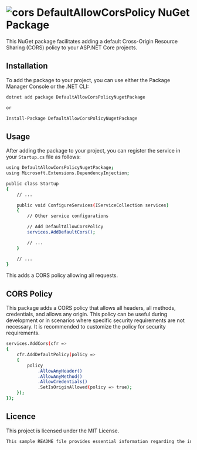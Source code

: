 # ![cors](https://github.com/mfurkanayhan/DefaultAllowCorsPolicyNugetPackage/assets/75537063/1649bf54-7721-4040-9c18-62719c7b0554) DefaultAllowCorsPolicy NuGet Package

This NuGet package facilitates adding a default Cross-Origin Resource Sharing (CORS) policy to your ASP.NET Core projects.

## Installation

To add the package to your project, you can use either the Package Manager Console or the .NET CLI:

```bash
dotnet add package DefaultAllowCorsPolicyNugetPackage

or

Install-Package DefaultAllowCorsPolicyNugetPackage

```


## Usage

After adding the package to your project, you can register the service in your `Startup.cs` file as follows:

```bash
using DefaultAllowCorsPolicyNugetPackage;
using Microsoft.Extensions.DependencyInjection;

public class Startup
{
    // ...

    public void ConfigureServices(IServiceCollection services)
    {
        // Other service configurations

        // Add DefaultAllowCorsPolicy
        services.AddDefaultCors();

        // ...
    }

    // ...
}
```
This adds a CORS policy allowing all requests.

## CORS Policy

This package adds a CORS policy that allows all headers, all methods, credentials, and allows any origin. This policy can be useful during development or in scenarios where specific security requirements are not necessary. It is recommended to customize the policy for security requirements.

```bash
services.AddCors(cfr =>
{
    cfr.AddDefaultPolicy(policy =>
    {
        policy
            .AllowAnyHeader()
            .AllowAnyMethod()
            .AllowCredentials()
            .SetIsOriginAllowed(policy => true);
    });
});
```

## Licence

This project is licensed under the MIT License.

```bash
This sample README file provides essential information regarding the installation, usage, and CORS policy of the project.
```
